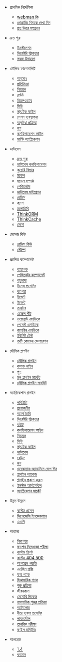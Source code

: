 - প্রাথমিক নির্দেশিকা

  - [webman কি](README.md)
  - [প্রোগ্রামিং বিষয়ক দেখা দিন](attention.md)
  - [প্রশ্ন উত্তর সম্প্রদায়](help.md)
  
- দ্রুত শুরু

  - [ইনস্টলেশন](install.md)
  - [ডিরেক্টরি স্ট্রাকচার](directory.md)
  - [সহজ উদাহরণ](tutorial.md)

- মৌলিক ফাংশনালিটি

  - [অনুরোধ](request.md)
  - [প্রতিক্রিয়া](response.md)
  - [নিয়ন্ত্রক](controller.md)
  - [রাউট](route.md)
  - [মিডলওয়্যার](middleware.md)
  - [ভিউ](view.md)
  - [স্থাৎয়িক ফাইল](static.md)
  - [সেশন ব্যবস্থাপনা](session.md)
  - [অসুবিধা প্রক্রিয়া](exception.md)
  - [লগ](log.md)
  - [কনফিগারেশন ফাইল](config.md)
  - [মাল্টি অ্যাপ্লিকেশন](multiapp.md)

- ডাটাবেস

  - [দ্রুত শুরু](db/tutorial.md)
  - [ডাটাবেস কনফিগারেশন](db/config.md)
  - [কুয়েরি বিল্ডার](db/queries.md)
  - [মডেল](db/model.md)
  - [মডেল সম্পর্ক](db/relationships.md)
  - [পেজিনেটর](db/paginator.md)
  - [ডাটাবেস মাইগ্রেশন](db/migration.md)
  - [রেডিস](db/redis.md)
  - [ক্যাশ](db/cache.md)
  - [মঙ্গোডিবি](db/mongo.md)
  - [ThinkORM](db/thinkorm.md)
  - [ThinkCache](db/thinkcache.md)
  - [মেদো](db/medoo.md)
  
- মেসেজ কিউ

  - [রেডিস কিউ](queue/redis.md)
  - [স্টোম্প](queue/stomp.md)
 
- প্রচলিত কম্পোনেন্ট

  - [ব্যাচাপক](components/validation.md)
  - [পেজিনেটর কম্পোনেন্ট](components/paginator.md)
  - [বহুভাষা](components/translation.md)
  - [ইমেজ প্রসেসিং](components/image.md)
  - [ক্যাপচা](components/captcha.md)
  - [ইভেন্ট](components/event.md)
  - [ইভেন্ট](components/env.md)
  - [ক্রনটাব](components/crontab.md)
  - [এক্সেল শীট](components/excel.md)
  - [ওয়েচ্যাট এসডিকে](components/wechat.md)
  - [পেমেন্ট এসডিকে](components/payment.md)
  - [কাসবিন এসডিকে](components/casbin.md)
  - [ইউনিট টেস্ট](components/unitest.md)
  - [ত্রুটি কোডের জেনারেশন](components/generate_error_code.md)

- মৌলিক প্লাগইন

  - [মৌলিক প্লাগইন](plugin/base.md)
  - [কমান্ড লাইন](plugin/console.md)
  - [পুশ](plugin/push.md)
  - [মূল প্লাগইন মার্কেট](plugin/market.md)
  - [মৌলিক প্লাগইন সাবমিট](plugin/create.md)

- অ্যাপ্লিকেশান প্লাগইন

  - [পরিচিতি](app/app.md)
  - [প্রয়োজনীয়](app/standard.md)
  - [অ্যাপ তৈরি](app/create.md)
  - [ডিরেক্টরি স্ট্রাকচার](app/directory.md)
  - [রাউট](app/route.md)
  - [কনফিগারেশন ফাইল](app/config.md)
  - [নিয়ন্ত্রক](app/controller.md)
  - [ভিউ](app/view.md)
  - [স্থাৎয়িক ফাইল](app/static.md)
  - [ডাটাবেস](app/database.md)
  - [রেডিস](app/redis.md)
  - [লগ](app/log.md)
  - [ওয়েবম্যান-অ্যাডমিনে যোগ দিন](app/admin.md)
  - [প্লাগইন প্যাকেজ](app/pack.md)
  - [প্লাগইন প্রকাশ করুন](app/publish.md)
  - [ইনস্টল আনইনস্টল](app/install.md)
  - [অ্যাপ্লিকেশন মার্কেট](app/market.md)

- উন্নত উন্নয়ন

  - [কাস্টম প্রসেস](process.md)
  - [ডিপেন্ডেন্সি ইনজেকশান](di.md)
  - [এএপি](aop.md)
  
- অন্যান্য

  - [নিরাপত্তা](others/security.md)
  - [ফাংশন নিষেধাজ্ঞা পরীক্ষা](others/disable-function-check.md)
  - [কাস্টম স্ক্রিপ্ট](others/scripts.md)
  - [কাস্টম 404 500](others/custom-error-page.md)
  - [আপগ্রেড পদ্ধতি](others/upgrade.md)
  - [এনজিন প্রক্সি](others/nginx-proxy.md)
  - [ফার প্যাক](others/phar.md)
  - [দ্বিআধারিক প্যাক](others/bin.md)
  - [শুরু প্রক্রিয়া](others/process.md)
  - [জীবনকাল](others/lifecycle.md)
  - [মেমোরি লিকেজ](others/memory-leak.md)
  - [ব্যবসায়িক শুরুর প্রক্রিয়া](others/bootstrap.md)
  - [অটোলোড](others/autoload.md)
  - [ধীরে ব্যবসা প্রসেসিং](others/task.md)
  - [পারফর্ম্যান্স](others/performance.md)
  - [তাণ্ডবিক পরীক্ষা](others/benchmarks.md)
  - [ফাইল মনিটরিং](others/monitor.md)

- আপগ্রেড

  - [1.4](upgrade/1-4.md)
  - [ধন্যবাদ](thanks.md)
